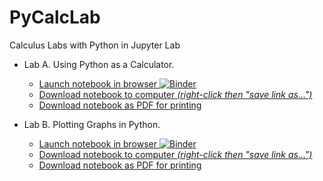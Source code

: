 # PyCalcLab

Calculus Labs with Python in Jupyter Lab

* Lab A. Using Python as a Calculator.
  * [Launch notebook in browser ![Binder](https://mybinder.org/badge_logo.svg)](https://mybinder.org/v2/gh/mattsunderland/pycalclab/master?filepath=mat301a.ipynb)
  * [Download notebook to computer _(right-click then "save link as…")_](https://raw.githubusercontent.com/mattsunderland/pycalclab/master/mat301a.ipynb)
  * [Download notebook as PDF for printing](https://raw.githubusercontent.com/mattsunderland/pycalclab/master/mat301a.pdf)

* Lab B. Plotting Graphs in Python.
  * [Launch notebook in browser ![Binder](https://mybinder.org/badge_logo.svg)](https://mybinder.org/v2/gh/mattsunderland/pycalclab/master?filepath=mat301b.ipynb)
  * [Download notebook to computer _(right-click then "save link as…")_](https://raw.githubusercontent.com/mattsunderland/pycalclab/master/mat301b.ipynb)
  * [Download notebook as PDF for printing](https://raw.githubusercontent.com/mattsunderland/pycalclab/master/mat301b.pdf)